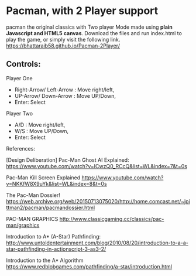 # Pacman, with 2 Player support
pacman the original classics with Two player Mode made using **plain Javascript and HTML5 canvas**.
Download the files and run index.html to play the game, 
or simply visit the following link.
 https://bhattaraib58.github.io/Pacman-2Player/

## Controls:
Player One
* Right-Arrow/ Left-Arrow : Move right/left,
* UP-Arrow/ Down-Arrow : Move UP/Down,
* Enter: Select

Player Two
* A/D : Move right/left,
* W/S : Move UP/Down,
* Enter: Select



References:

[Design Deliberation] Pac-Man Ghost AI Explained:
https://www.youtube.com/watch?v=ICwzQ0_RCcQ&list=WL&index=7&t=0s

Pac-Man Kill Screen Explained
https://www.youtube.com/watch?v=NKKfW8X9uYk&list=WL&index=8&t=0s

The Pac-Man Dossier!
https://web.archive.org/web/20150713075020/http://home.comcast.net/~jpittman2/pacman/pacmandossier.html

PAC-MAN GRAPHICS
http://www.classicgaming.cc/classics/pac-man/graphics

Introduction to A* (A-Star) Pathfinding:
http://www.untoldentertainment.com/blog/2010/08/20/introduction-to-a-a-star-pathfinding-in-actionscript-3-as3-2/

Introduction to the A* Algorithm
https://www.redblobgames.com/pathfinding/a-star/introduction.html